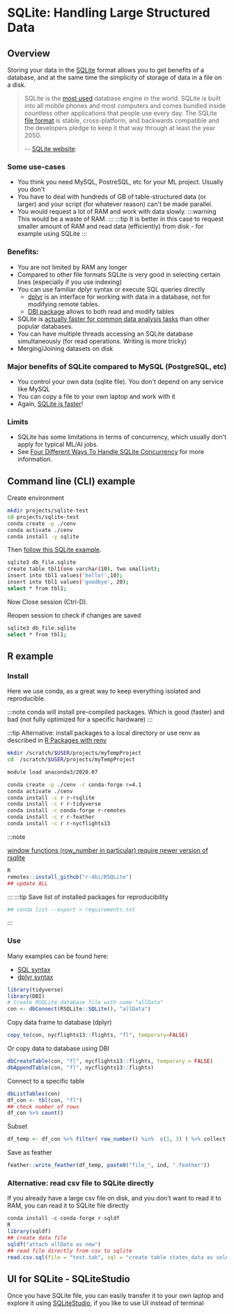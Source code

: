 # SQLite: Handling Large Structured Data

## Overview
Storing your data in the [SQLite](https://www.sqlite.org/index.html) format allows you to get benefits of a database, and at the same time the simplicity of storage of data in a file on a disk.

> SQLite is the [most used](https://www.sqlite.org/mostdeployed.html) database engine in the world. SQLite is built into all mobile phones and most computers and comes bundled inside countless other applications that people use every day. The SQLite [file format](https://www.sqlite.org/fileformat2.html) is stable, cross-platform, and backwards compatible and the developers pledge to keep it that way through at least the year 2050.
>
> -- [SQLite website](https://www.sqlite.org/index.html):

### Some use-cases

-   You think you need MySQL, PostreSQL, etc for your ML project. Usually you don't
-   You have to deal with hundreds of GB of table-structured data (or larger) and your script (for whatever reason) can't be made parallel.
-   You would request a lot of RAM and work with data slowly.
:::warning
This would be a waste of RAM.
:::
:::tip
It is better in this case to request smaller amount of RAM and read data (efficiently) from disk - for example using SQLite
:::

### Benefits:

-   You are not limited by RAM any longer
-   Compared to other file formats SQLite is very good in selecting certain lines (especially if you use indexing)
-   You can use familiar dplyr syntax or execute SQL queries directly
    -   [dplyr](https://dplyr.tidyverse.org/) is an interface for working with data in a database, not for modifying remote tables.
    -   [DBI package](https://dbi.r-dbi.org/) allows to both read and modify tables
-   SQLite is [actually faster for common data analysis tasks](https://www.sqlite.org/speed.html) than other popular databases.
-   You can have multiple threads accessing an SQLite database simultaneously (for read operations. Writing is more tricky)
-   Merging/Joining datasets on disk

### Major benefits of SQLite compared to MySQL (PostgreSQL, etc)

-   You control your own data (sqlite file). You don't depend on any service like MySQL
-   You can copy a file to your own laptop and work with it
-   Again, [SQLite is faster](https://www.sqlite.org/speed.html)!

### Limits

-   SQLite has some limitations in terms of concurrency, which usually don't apply for typical ML/AI jobs.
-   See [Four Different Ways To Handle SQLite Concurrency](https://medium.com/@gwendal.roue/four-different-ways-to-handle-sqlite-concurrency-db3bcc74d00e) for more information.

## Command line (CLI) example
Create environment
```sh
mkdir projects/sqlite-test
cd projects/sqlite-test
conda create -p ./cenv
conda activate ./cenv
conda install -y sqlite
```
Then [follow this SQLite example](https://sqlite.org/cli.html).
```sh
sqlite3 db_file.sqlite
create table tbl1(one varchar(10), two smallint);
insert into tbl1 values('hello!',10);
insert into tbl1 values('goodbye', 20);
select * from tbl1;
```
Now Close session (Ctrl-D).

Reopen session to check if changes are saved
```sh
sqlite3 db_file.sqlite
select * from tbl1;
```

## R example
### Install
Here we use conda, as a great way to keep everything isolated and reproducible.

:::note
conda will install pre-compiled packages. Which is good (faster) and bad (not fully optimized for a specific hardware)
:::

:::tip
Alternative: install packages to a local directory or use renv as described in [R Packages with renv](./04_r_packages_with_renv.md)
```sh
mkdir /scratch/$USER/projects/myTempProject
cd  /scratch/$USER/projects/myTempProject

module load anaconda3/2020.07

conda create -p ./cenv -c conda-forge r=4.1
conda activate ./cenv
conda install -c r r-rsqlite
conda install -c r r-tidyverse
conda install -c conda-forge r-remotes
conda install -c r r-feather
conda install -c r r-nycflights13
```
:::note

[window functions (row_number in particular) require newer version of rsqlite](https://github.com/r-dbi/RSQLite/issues/268)
```R
R
remotes::install_github("r-dbi/RSQLite")
## update ALL
```
:::
:::tip
Save list of installed packages for reproducibility
```sh
## conda list --export > requirements.txt
```
:::

### Use
Many examples can be found here:
-   [SQL syntax](https://solutions.posit.co/connections/db/databases/sqlite/)
-   [dplyr syntax](https://solutions.posit.co/connections/db/r-packages/dplyr/)

```R
library(tidyverse)
library(DBI)
# Create RSQLite database file with name "allData"
con <- dbConnect(RSQLite::SQLite(), "allData")
```

Copy data frame to database (dplyr)
```R
copy_to(con, nycflights13::flights, "fl", temporary=FALSE)
```

Or copy data to database using DBI
```R
dbCreateTable(con, "fl", nycflights13::flights, temporary = FALSE)
dbAppendTable(con, "fl", nycflights13::flights)
```

Connect to a specific table
```R
dbListTables(con)
df_con <- tbl(con, "fl")
## check number of rows
df_con %>% count()
```

Subset
```R
df_temp <- df_con %>% filter( row_number() %in%  c(1, 3) ) %>% collect
```

Save as feather
```R
feather::write_feather(df_temp, paste0("file_", ind, ".feather"))
```

### Alternative: read csv file to SQLite directly

If you already have a large csv file on disk, and you don't want to read it to RAM, you can read it to SQLite file directly
```R
conda install -c conda-forge r-sqldf 
R
library(sqldf)
## create data file
sqldf("attach allData as new")
## read file directly from csv to sqlite
read.csv.sql(file = "test.tab", sql = "create table states_data as select * from file", dbname = "allData")
```

## UI for SQLite - SQLiteStudio
Once you have SQLite file, you can easily transfer it to your own laptop and explore it using [SQLiteStudio](https://sqlitestudio.pl/), if you like to use UI instead of terminal

